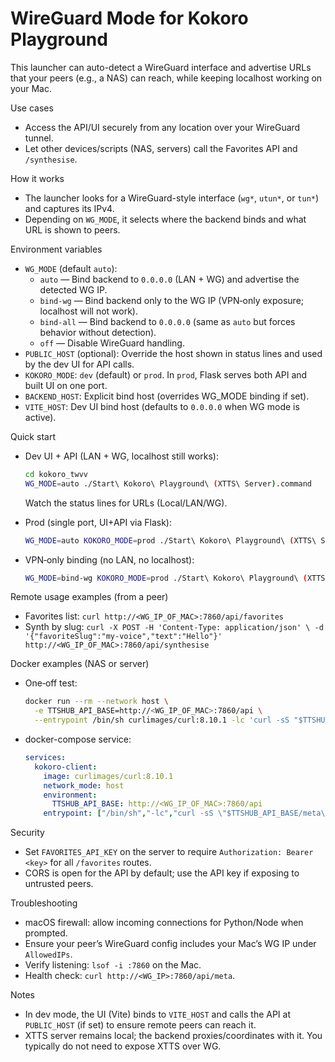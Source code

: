 # WireGuard Mode for Kokoro Playground

This launcher can auto-detect a WireGuard interface and advertise URLs that your peers (e.g., a NAS) can reach, while keeping localhost working on your Mac.

Use cases
- Access the API/UI securely from any location over your WireGuard tunnel.
- Let other devices/scripts (NAS, servers) call the Favorites API and `/synthesise`.

How it works
- The launcher looks for a WireGuard-style interface (`wg*`, `utun*`, or `tun*`) and captures its IPv4.
- Depending on `WG_MODE`, it selects where the backend binds and what URL is shown to peers.

Environment variables
- `WG_MODE` (default `auto`):
  - `auto`     — Bind backend to `0.0.0.0` (LAN + WG) and advertise the detected WG IP.
  - `bind-wg`  — Bind backend only to the WG IP (VPN‑only exposure; localhost will not work).
  - `bind-all` — Bind backend to `0.0.0.0` (same as `auto` but forces behavior without detection).
  - `off`      — Disable WireGuard handling.
- `PUBLIC_HOST` (optional): Override the host shown in status lines and used by the dev UI for API calls.
- `KOKORO_MODE`: `dev` (default) or `prod`. In `prod`, Flask serves both API and built UI on one port.
- `BACKEND_HOST`: Explicit bind host (overrides WG_MODE binding if set).
- `VITE_HOST`: Dev UI bind host (defaults to `0.0.0.0` when WG mode is active).

Quick start
- Dev UI + API (LAN + WG, localhost still works):
  ```sh
  cd kokoro_twvv
  WG_MODE=auto ./Start\ Kokoro\ Playground\ (XTTS\ Server).command
  ```
  Watch the status lines for URLs (Local/LAN/WG).

- Prod (single port, UI+API via Flask):
  ```sh
  WG_MODE=auto KOKORO_MODE=prod ./Start\ Kokoro\ Playground\ (XTTS\ Server).command
  ```

- VPN‑only binding (no LAN, no localhost):
  ```sh
  WG_MODE=bind-wg KOKORO_MODE=prod ./Start\ Kokoro\ Playground\ (XTTS\ Server).command
  ```

Remote usage examples (from a peer)
- Favorites list: `curl http://<WG_IP_OF_MAC>:7860/api/favorites`
- Synth by slug: `curl -X POST -H 'Content-Type: application/json' \
  -d '{"favoriteSlug":"my-voice","text":"Hello"}' http://<WG_IP_OF_MAC>:7860/api/synthesise`

Docker examples (NAS or server)
- One‑off test:
  ```sh
  docker run --rm --network host \
    -e TTSHUB_API_BASE=http://<WG_IP_OF_MAC>:7860/api \
    --entrypoint /bin/sh curlimages/curl:8.10.1 -lc 'curl -sS "$TTSHUB_API_BASE/meta"'
  ```
- docker-compose service:
  ```yaml
  services:
    kokoro-client:
      image: curlimages/curl:8.10.1
      network_mode: host
      environment:
        TTSHUB_API_BASE: http://<WG_IP_OF_MAC>:7860/api
      entrypoint: ["/bin/sh","-lc","curl -sS \"$TTSHUB_API_BASE/meta\" && echo"]
  ```

Security
- Set `FAVORITES_API_KEY` on the server to require `Authorization: Bearer <key>` for all `/favorites` routes.
- CORS is open for the API by default; use the API key if exposing to untrusted peers.

Troubleshooting
- macOS firewall: allow incoming connections for Python/Node when prompted.
- Ensure your peer’s WireGuard config includes your Mac’s WG IP under `AllowedIPs`.
- Verify listening: `lsof -i :7860` on the Mac.
- Health check: `curl http://<WG_IP>:7860/api/meta`.

Notes
- In dev mode, the UI (Vite) binds to `VITE_HOST` and calls the API at `PUBLIC_HOST` (if set) to ensure remote peers can reach it.
- XTTS server remains local; the backend proxies/coordinates with it. You typically do not need to expose XTTS over WG.
